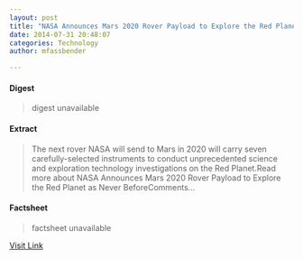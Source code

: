 ```yaml
---
layout: post
title: "NASA Announces Mars 2020 Rover Payload to Explore the Red Planet as Never Before"
date: 2014-07-31 20:48:07
categories: Technology
author: mfassbender

---
```



#### Digest
>digest unavailable

#### Extract
>The next rover NASA will send to Mars in 2020 will carry seven carefully-selected instruments to conduct unprecedented science and exploration technology investigations on the Red Planet.Read more about NASA Announces Mars 2020 Rover Payload to Explore the Red Planet as Never BeforeComments...

#### Factsheet
>factsheet unavailable

[Visit Link](http://www.pddnet.com/news/2014/07/nasa-announces-mars-2020-rover-payload-explore-red-planet-never)


